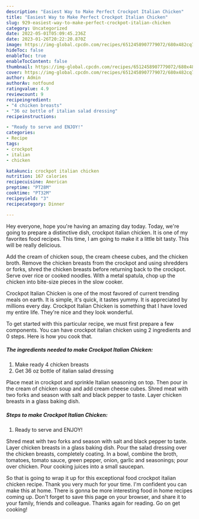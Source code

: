```yaml
---
description: "Easiest Way to Make Perfect Crockpot Italian Chicken"
title: "Easiest Way to Make Perfect Crockpot Italian Chicken"
slug: 929-easiest-way-to-make-perfect-crockpot-italian-chicken
category: Uncategorized
date: 2022-05-01T05:09:45.236Z
date: 2023-01-26T20:22:20.870Z
image: https://img-global.cpcdn.com/recipes/6512458907779072/680x482cq70/crockpot-italian-chicken-recipe-main-photo.jpg
hideToc: false
enableToc: true
enableTocContent: false
thumbnail: https://img-global.cpcdn.com/recipes/6512458907779072/680x482cq70/crockpot-italian-chicken-recipe-main-photo.jpg
cover: https://img-global.cpcdn.com/recipes/6512458907779072/680x482cq70/crockpot-italian-chicken-recipe-main-photo.jpg
author: Admin
authorAv: notfound
ratingvalue: 4.9
reviewcount: 9
recipeingredient:
- "4 chicken breasts"
- "36 oz bottle of italian salad dressing"
recipeinstructions:

- "Ready to serve and ENJOY!"
categories:
- Recipe
tags:
- crockpot
- italian
- chicken

katakunci: crockpot italian chicken 
nutrition: 167 calories
recipecuisine: American
preptime: "PT28M"
cooktime: "PT32M"
recipeyield: "3"
recipecategory: Dinner

---
```



Hey everyone, hope you're having an amazing day today. Today, we're going to prepare a distinctive dish, crockpot italian chicken. It is one of my favorites food recipes. This time, I am going to make it a little bit tasty. This will be really delicious.

Add the cream of chicken soup, the cream cheese cubes, and the chicken broth. Remove the chicken breasts from the crockpot and using shredders or forks, shred the chicken breasts before returning back to the crockpot. Serve over rice or cooked noodles. With a metal spatula, chop up the chicken into bite-size pieces in the slow cooker.

Crockpot Italian Chicken is one of the most favored of current trending meals on earth. It is simple, it's quick, it tastes yummy. It is appreciated by millions every day. Crockpot Italian Chicken is something that I have loved my entire life. They're nice and they look wonderful.


To get started with this particular recipe, we must first prepare a few components. You can have crockpot italian chicken using 2 ingredients and 0 steps. Here is how you cook that.

<!--inarticleads1-->

##### The ingredients needed to make Crockpot Italian Chicken:

1. Make ready 4 chicken breasts
1. Get 36 oz bottle of italian salad dressing


Place meat in crockpot and sprinkle Italian seasoning on top. Then pour in the cream of chicken soup and add cream cheese cubes. Shred meat with two forks and season with salt and black pepper to taste. Layer chicken breasts in a glass baking dish. 

<!--inarticleads2-->

##### Steps to make Crockpot Italian Chicken:


1. Ready to serve and ENJOY!

Shred meat with two forks and season with salt and black pepper to taste. Layer chicken breasts in a glass baking dish. Pour the salad dressing over the chicken breasts, completely coating. In a bowl, combine the broth, tomatoes, tomato sauce, green pepper, onion, garlic and seasonings; pour over chicken. Pour cooking juices into a small saucepan. 

So that is going to wrap it up for this exceptional food crockpot italian chicken recipe. Thank you very much for your time. I'm confident you can make this at home. There is gonna be more interesting food in home recipes coming up. Don't forget to save this page on your browser, and share it to your family, friends and colleague. Thanks again for reading. Go on get cooking!
